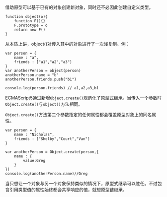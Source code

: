 借助原型可以基于已有的对象创建新对象，同时还不必因此创建自定义类型。
```
function object(o){
    function F(){}
    F.prototype = o
    return new F()
}
```
从本质上讲，object()对传入其中的对象进行了一次浅复制。例：
```
var person = {
    name : "a",
    friends : ["a1","a2","a3"]
}
var anotherPerson = object(person)
anotherPerson.name = "b"
anotherPerson.friends.push("b1")

console.log(person.friends) // a1,a2,a3,b1
```
ECMAScript5通过新增`Object.create()`规范化了原型式继承。当传入一个参数时`Object.create()`与`object()`方法相同。

`Object.create()`方法第二个参数指定的任何属性都会覆盖原型对象上的同名属性。
```
var person = {
    name : "Nicholas",
    friends : ["Shelby","Court","Van"]
}

var anotherPerson = Object.create(person,{
    name : {
        value:Greg
    }
})
console.log(anotherPerson.name)//Greg
```

当只想让一个对象与另一个对象保持类似的情况下，原型式继承可以胜任。不过包含引用类型值的属性始终都会共享响应的值，就想原型链继承。

